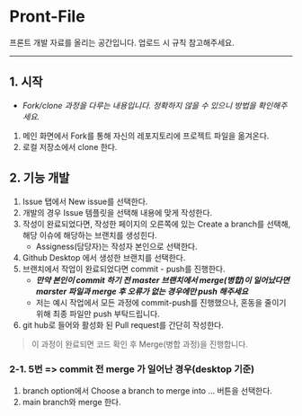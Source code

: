 # Pront-File
프론트 개발 자료를 올리는 공간입니다.
업로드 시 규칙 참고해주세요.

---
## 1. 시작
- *Fork/clone 과정을 다루는 내용입니다. 정확하지 않을 수 있으니 방법을 확인해주세요.*
1. 메인 화면에서 Fork를 통해 자신의 레포지토리에 프로젝트 파일을 옮겨온다.
2. 로컬 저장소에서 clone 한다.

## 2. 기능 개발
1. Issue 탭에서 New issue를 선택한다.
2. 개발의 경우 Issue 템플릿을 선택해 내용에 맞게 작성한다.
3. 작성이 완료되었다면, 작성한 페이지의 오른쪽에 있는 Create a branch를 선택해, 해당 이슈에 해당하는 브랜치를 생성힌다.
     - Assigness(담당자)는 작성자 본인으로 선택한다.
4. Github Desktop 에서 생성한 브랜치를 선택한다.
5. 브랜치에서 작업이 완료되었다면 commit - push를 진행한다.
   - ***만약 본인이 commit 하기 전 master 브랜치에서 merge(병합)이 일어났다면 marster 파일과 merge 후 오류가 없는 경우에만 push  해주세요***
   - 저는 예시 작업에서 모든 과정에 commit-push를 진행했으나, 혼동을 줄이기 위해 최종 파일만 push 부탁드립니다.
6. git hub로 들어와 활성화 된 Pull request를 간단히 작성한다.
> 이 과정이 완료되면 코드 확인 후 Merge(병합 과정)을 진행합니다.

### 2-1. 5번 => commit 전 merge 가 일어난 경우(desktop 기준)
1. branch option에서 Choose a branch to merge into ... 버튼을 선택한다.
2. main branch와 merge 한다.
